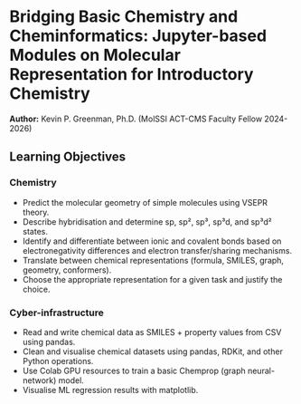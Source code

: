 # Bridging Basic Chemistry and Cheminformatics: Jupyter-based Modules on Molecular Representation for Introductory Chemistry

**Author:** Kevin P. Greenman, Ph.D. (MolSSI ACT-CMS Faculty Fellow 2024-2026)

## Learning Objectives

### Chemistry

* Predict the molecular geometry of simple molecules using VSEPR theory.
* Describe hybridisation and determine sp, sp², sp³, sp³d, and sp³d² states.
* Identify and differentiate between ionic and covalent bonds based on electronegativity differences and electron transfer/sharing mechanisms.
* Translate between chemical representations (formula, SMILES, graph, geometry, conformers).
* Choose the appropriate representation for a given task and justify the choice.

### Cyber-infrastructure

* Read and write chemical data as SMILES + property values from CSV using pandas.
* Clean and visualise chemical datasets using pandas, RDKit, and other Python operations.
* Use Colab GPU resources to train a basic Chemprop (graph neural-network) model.
* Visualise ML regression results with matplotlib.